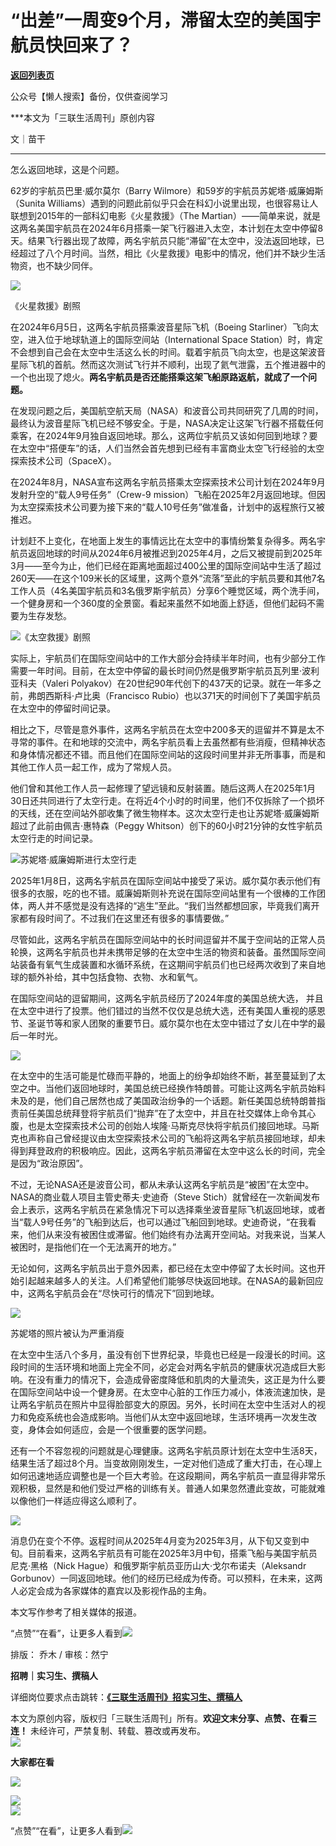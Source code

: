 # “出差”一周变9个月，滞留太空的美国宇航员快回来了？

[**返回列表页**](/gzh/三联生活周刊)

公众号【懒人搜索】备份，仅供查阅学习

***本文为「三联生活周刊」原创内容

文｜苗干

******

怎么返回地球，这是个问题。

62岁的宇航员巴里·威尔莫尔（Barry Wilmore）和59岁的宇航员苏妮塔·威廉姆斯（Sunita
Williams）遇到的问题此前似乎只会在科幻小说里出现，也很容易让人联想到2015年的一部科幻电影《火星救援》（The
Martian）——简单来说，就是这两名美国宇航员在2024年6月搭乘一架飞行器进入太空，本计划在太空中停留8天。结果飞行器出现了故障，两名宇航员只能“滞留”在太空中，没法返回地球，已经超过了八个月时间。当然，相比《火星救援》电影中的情况，他们并不缺少生活物资，也不缺少同伴。

![](https://mmbiz.qpic.cn/mmbiz_png/WPoucdN9TtZVlr6yLox2VZJrCJk57mL76K8pUvvXHcykNNhA6ic3JV9mDub6TdziaJEB1ZUgYdovicMEKPZwQ8OMg/640?wx_fmt=png&from;=appmsg)

《火星救援》剧照

在2024年6月5日，这两名宇航员搭乘波音星际飞机（Boeing Starliner）飞向太空，进入位于地球轨道上的国际空间站（International
Space
Station）时，肯定不会想到自己会在太空中生活这么长的时间。载着宇航员飞向太空，也是这架波音星际飞机的首航。然而这次测试飞行并不顺利，出现了氦气泄露，五个推进器中的一个也出现了熄火。**两名宇航员是否还能搭乘这架飞船原路返航，就成了一个问题。**

在发现问题之后，美国航空航天局（NASA）和波音公司共同研究了几周的时间，最终认为波音星际飞机已经不够安全。于是，NASA决定让这架飞行器不搭载任何乘客，在2024年9月独自返回地球。那么，这两位宇航员又该如何回到地球？要在太空中“搭便车”的话，人们当然会首先想到已经有丰富商业太空飞行经验的太空探索技术公司（SpaceX）。

在2024年8月，NASA宣布这两名宇航员搭乘太空探索技术公司计划在2024年9月发射升空的“载人9号任务”（Crew-9
mission）飞船在2025年2月返回地球。但因为太空探索技术公司要为接下来的“载人10号任务”做准备，计划中的返程旅行又被推迟。

计划赶不上变化，在地面上发生的事情远比在太空中的事情纷繁复杂得多。两名宇航员返回地球的时间从2024年6月被推迟到2025年4月，之后又被提前到2025年3月——至今为止，他们已经在距离地面超过400公里的国际空间站中生活了超过260天——在这个109米长的区域里，这两个意外“流落”至此的宇航员要和其他7名工作人员（4名美国宇航员和3名俄罗斯宇航员）分享6个睡觉区域，两个洗手间，一个健身房和一个360度的全景窗。看起来虽然不如地面上舒适，但他们起码不需要为生存发愁。

![](https://mmbiz.qpic.cn/mmbiz_png/WPoucdN9TtZVlr6yLox2VZJrCJk57mL7GyrqBCaFoG82icSN2aZBibmvicC5WwVWgEoUk7wqaiaTFvd4AyhovfYKvw/640?wx_fmt=png&from;=appmsg)《太空救援》剧照

实际上，宇航员们在国际空间站中的工作大部分会持续半年时间，也有少部分工作需要一年时间。目前，在太空中停留的最长时间仍然是俄罗斯宇航员瓦列里·波利亚科夫（Valeri
Polyakov）在20世纪90年代创下的437天的记录。就在一年多之前，弗朗西斯科·卢比奥（Francisco
Rubio）也以371天的时间创下了美国宇航员在太空中的停留时间记录。

相比之下，尽管是意外事件，这两名宇航员在太空中200多天的逗留并不算是太不寻常的事件。在和地球的交流中，两名宇航员看上去虽然都有些消瘦，但精神状态和身体情况都还不错。而且他们在国际空间站的这段时间里并非无所事事，而是和其他工作人员一起工作，成为了常规人员。

他们曾和其他工作人员一起修理了望远镜和反射装置。随后这两人在2025年1月30日还共同进行了太空行走。在将近4个小时的时间里，他们不仅拆除了一个损坏的天线，还在空间站外部收集了微生物样本。这次太空行走也让苏妮塔·威廉姆斯超过了此前由佩吉·惠特森（Peggy
Whitson）创下的60小时21分钟的女性宇航员太空行走的时间记录。

![](https://mmbiz.qpic.cn/mmbiz_png/c2Sib3Mp7pOON467pDt24cnJ6XKpPibAMZBicVUhqEicAxfzHdibyibiaGf79ibdoOu2KBb3UN8YQAYiaTOWVC1VqXgsR7A/640?wx_fmt=png&from;=appmsg)苏妮塔·威廉姆斯进行太空行走

2025年1月8日，这两名宇航员在国际空间站中接受了采访。威尔莫尔表示他们有很多的衣服，吃的也不错。威廉姆斯则补充说在国际空间站里有一个很棒的工作团体，两人并不感觉是没有选择的“逃生”至此。“我们当然都想回家，毕竟我们离开家都有段时间了。不过我们在这里还有很多的事情要做。”

尽管如此，这两名宇航员在国际空间站中的长时间逗留并不属于空间站的正常人员轮换，这两名宇航员也并未携带足够的在太空中生活的物资和装备。虽然国际空间站装备有氧气生成装置和水循环系统，在这期间宇航员们也已经两次收到了来自地球的额外补给，其中包括食物、衣物、水和氧气。

在国际空间站的逗留期间，这两名宇航员经历了2024年度的美国总统大选，
并且在太空中进行了投票。他们错过的当然不仅仅是总统大选，还有美国人重视的感恩节、圣诞节等和家人团聚的重要节日。威尔莫尔也在太空中错过了女儿在中学的最后一年时光。

![](https://mmbiz.qpic.cn/mmbiz_png/c2Sib3Mp7pOON467pDt24cnJ6XKpPibAMZVXlXd9myrVrKqXbEUU8vUMCCic2ia2EteRL0XOg0sbYvy8ddUHSKVlSA/640?wx_fmt=png&from;=appmsg)

在太空中的生活可能是忙碌而平静的，地面上的纷争却始终不断，甚至蔓延到了太空之中。当他们返回地球时，美国总统已经换作特朗普。可能让这两名宇航员始料未及的是，他们自己居然也成了美国政治纷争的一个话题。新任美国总统特朗普指责前任美国总统拜登将宇航员们“抛弃”在了太空中，并且在社交媒体上命令其心腹，也是太空探索技术公司的创始人埃隆·马斯克尽快将宇航员们接回地球。马斯克也声称自己曾经提议由太空探索技术公司的飞船将这两名宇航员接回地球，却未得到拜登政府的积极响应。因此，这两名宇航员滞留在太空中这么长的时间，完全是因为“政治原因”。

不过，无论NASA还是波音公司，都从未承认这两名宇航员是“被困”在太空中。NASA的商业载人项目主管史蒂夫·史迪奇（Steve
Stich）就曾经在一次新闻发布会上表示，这两名宇航员在紧急情况下可以选择乘坐波音星际飞机返回地球，或者当“载人9号任务”的飞船到达后，也可以通过飞船回到地球。史迪奇说，“在我看来，他们从来没有被困住或滞留。他们始终有办法离开空间站。对我来说，当某人被困时，是指他们在一个无法离开的地方。”

无论如何，这两名宇航员出于意外因素，都已经在太空中停留了太长时间。这也开始引起越来越多人的关注。人们希望他们能够尽快返回地球。在NASA的最新回应中，这两名宇航员会在“尽快可行的情况下”回到地球。

![](https://mmbiz.qpic.cn/mmbiz_jpg/ur8ldomcUppMyntPMq18hibwk4w6RhCCa4ONySFh2dibOYzuUqQjE0DDLCJp1tkxoF935mp92iabw0I3JUv5GD18Q/640?wx_fmt=other&from;=appmsg&tp;=webp&wxfrom;=5&wx;_lazy=1&wx;_co=1)

苏妮塔的照片被认为严重消瘦

在太空中生活八个多月，虽没有创下世界纪录，毕竟也已经是一段漫长的时间。这段时间的生活环境和地面上完全不同，必定会对两名宇航员的健康状况造成巨大影响。在没有重力的情况下，会造成骨密度降低和肌肉的大量流失，这正是为什么要在国际空间站中设一个健身房。在太空中心脏的工作压力减小，体液流速加快，是让两名宇航员在照片中显得脸部变大的原因。另外，长时间在太空中生活对人的视力和免疫系统也会造成影响。当他们从太空中返回地球，生活环境再一次发生改变，身体会如何适应，会是一个很重要的医学问题。

还有一个不容忽视的问题就是心理健康。这两名宇航员原计划在太空中生活8天，结果生活了超过8个月。当变故刚刚发生，一定对他们造成了重大打击，在心理上如何迅速地适应调整也是一个巨大考验。在这段期间，两名宇航员一直显得非常乐观积极，显然是和他们受过严格的训练有关。普通人如果忽然遭此变故，可能就难以像他们一样适应得这么顺利了。

![](https://mmbiz.qpic.cn/mmbiz_jpg/ur8ldomcUppMyntPMq18hibwk4w6RhCCaOlQbKYibDY0soiclFuY1x8iaeP39KISAuqVCHqHtAsSCpqkuBPKHuhjpA/640?wx_fmt=other&from;=appmsg&tp;=webp&wxfrom;=5&wx;_lazy=1&wx;_co=1)

消息仍在变个不停。返程时间从2025年4月变为2025年3月，从下旬又变到中旬。目前看来，这两名宇航员有可能在2025年3月中旬，搭乘飞船与美国宇航员尼克·黑格（Nick
Hague）和俄罗斯宇航员亚历山大·戈尔布诺夫（Aleksandr
Gorbunov）一同返回地球。他们的经历已经成为传奇。可以预料，在未来，这两人必定会成为各家媒体的嘉宾以及影视作品的主角。

本文写作参考了相关媒体的报道。

“点赞”“在看”，让更多人看到![](https://mmbiz.qpic.cn/mmbiz_gif/c2Sib3Mp7pON9hkSZwdTibRHNZSMPyiapUCHJwlyoZVBC3SfmPmF0VKjkm3NiaToQloHFJ6icyicqZnqgXp6pSQJt5gg/640?wx_fmt=gif&from;=appmsg&wxfrom;=5&wx;_lazy=1&tp;=wxpic)  
  
  
  
  
  

排版： 乔木 / 审核：然宁

  
**招聘｜实习生、撰稿人**  

详细岗位要求点击跳转：**[《三联生活周刊》招实习生、撰稿人](http://mp.weixin.qq.com/s?__biz=MTc5MTU3NTYyMQ==&mid=2651136871&idx=3&sn=f1c0777fe9d31881e5dfca68ebc2937f&chksm=5907324d6e70bb5b3546dfe1c7b31b5fe05664bebbf36356ba9a1a352e0678444cad62875ad4&scene=21#wechat_redirect)**

本文为原创内容，版权归「三联生活周刊」所有。**欢迎文末分享、点赞、在看三连！** 未经许可，严禁复制、转载、篡改或再发布。  
![](https://mmbiz.qpic.cn/sz_mmbiz_png/Gg7Qtoh7Aic9ZTmAdCc80b4nD7xicgPt863QWU7oNswDx19XrjfTtSl8QwatY2EEZGuNd1WRRiapDZjcDhTnNYmBg/640?wx_fmt=png&wxfrom;=5&wx;_lazy=1&wx;_co=1&retryload;=1&tp;=wxpic)

**大家都在看**

  

[![](https://mmbiz.qpic.cn/mmbiz_jpg/c2Sib3Mp7pOOnhpchKV74oJ0lmicXn7ZmEHRzFXDH2mVwDe8KSshoia2PNTpCkelLb3PZHWcibvoUZria4iaFUH7c9aQ/640?wx_fmt=jpeg&from;=appmsg&tp;=wxpic&wxfrom;=13&wx;_lazy=1&wx;_co=1)](https://mp.weixin.qq.com/s?__biz=MTc5MTU3NTYyMQ==&mid=2651499288&idx=1&sn=27e8da1c7ccc8930756d0a1fbb2e17e6&scene=21#wechat_redirect)

  
![](https://mmbiz.qpic.cn/sz_mmbiz_png/Gg7Qtoh7Aic9ZTmAdCc80b4nD7xicgPt86k1kgpU51hWCHjV92ryhVW35PLCvLhxLw9XDhXjgeDyZhHSx5EbRcfg/640?wx_fmt=png&wxfrom;=13&wx;_lazy=1&wx;_co=1&retryload;=2&tp;=wxpic)  
[![](https://mmbiz.qpic.cn/mmbiz_jpg/c2Sib3Mp7pONuwrdetOsWUZLdDE1J39mLibBBe0vPzCKS1topq8p9JgG9O86KDCNS3SZl7Paa1d80gvHIBg9C0cw/640?wx_fmt=jpeg&from;=appmsg&wxfrom;=13&wx;_lazy=1&wx;_co=1&tp;=wxpic)]()  
  
  
  
“点赞”“在看”，让更多人看到![](https://mmbiz.qpic.cn/mmbiz_gif/c2Sib3Mp7pON9hkSZwdTibRHNZSMPyiapUCHJwlyoZVBC3SfmPmF0VKjkm3NiaToQloHFJ6icyicqZnqgXp6pSQJt5gg/640?wx_fmt=gif&from;=appmsg&wxfrom;=13&wx;_lazy=1&tp;=wxpic)

